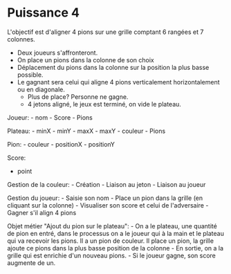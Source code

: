 Puissance 4
===========

L'objectif est d'aligner 4 pions sur une grille comptant 6 rangées et 7 colonnes.

- Deux joueurs s'affronteront.
- On place un pions dans la colonne de son choix
- Déplacement du pions dans la colonne sur la position la plus basse possible.
- Le gagnant sera celui qui aligne 4 pions verticalement  horizontalement ou en diagonale.
	- Plus de place? Personne ne gagne.
	- 4 jetons aligné, le jeux est terminé, on vide le plateau.

Joueur: 
	- nom
	- Score
	- Pions

Plateau: 
	- minX
	- minY
	- maxX
	- maxY
	- couleur
	- Pions

Pion:
	- couleur
	- positionX
	- positionY

Score:
   - point

Gestion de la couleur: 
	- Création
	- Liaison au jeton
	- Liaison au joueur

Gestion du joueur:
	- Saisie son nom
	- Place un pion dans la grille (en cliquant sur la colonne)
	- Visualiser son score et celui de l'adversaire
	- Gagner s'il align 4 pions

Objet métier "Ajout du pion sur le plateau":
	- On a le plateau, une quantité de pion en entré, dans le processus on a le joueur
	qui à la main et le plateau qui va recevoir les pions. Il a un pion de couleur. Il place un pion, la grille ajoute ce pions dans la plus basse position de la colonne
	- En sortie, on a la grille qui est enrichie d'un nouveau pions. 
	- Si le joueur gagne, son score augmente de un.



